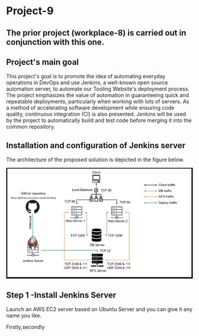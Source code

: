 # Project-9

## The prior project (workplace-8) is carried out in conjunction with this one.

## Project's main goal


This project's goal is to promote the idea of automating everyday operations in DevOps and use Jenkins, a well-known open source automation server, to automate our Tooling Website's deployment process. The project emphasizes the value of automation in guaranteeing quick and repeatable deployments, particularly when working with lots of servers. As a method of accelerating software development while ensuring code quality, continuous integration (CI) is also presented. Jenkins will be used by the project to automatically build and test code before merging it into the common repository.

## Installation and configuration of Jenkins server

The architecture of the proposed solution is depicted in the figure below.
 
 ![thearchit](./images/the%20arcitect.png)

 ## Step 1 -Install Jenkins Server
 Launch an AWS EC2 server based on Ubuntu Server and you can give it any name you like.

Firstly,secondly